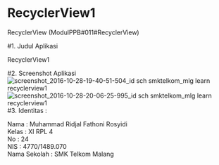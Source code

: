# RecyclerView1
RecyclerView (ModulPPB#011#RecyclerView)

#1. Judul Aplikasi

RecyclerView1

#2. Screenshot Aplikasi
![screenshot_2016-10-28-19-40-51-504_id sch smktelkom_mlg learn recyclerview1](https://cloud.githubusercontent.com/assets/21316966/21495804/6c52f590-cc4c-11e6-89ac-f05f0b9cbfa8.png)
![screenshot_2016-10-28-20-06-25-995_id sch smktelkom_mlg learn recyclerview1](https://cloud.githubusercontent.com/assets/21316966/21495805/6d6cdc52-cc4c-11e6-957f-d530123770fe.png)
#3. Identitas :

Nama : Muhammad Ridjal Fathoni Rosyidi <br>
Kelas : XI RPL 4 <br>
No : 24 <br>
NIS : 4770/1489.070 <br> 
Nama Sekolah : SMK Telkom Malang <br>
